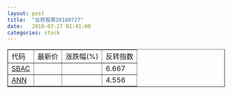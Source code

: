 ```yaml
---
layout: post
title:  "反转股票20180727"
date:   2018-07-27 01:41:00
categories: stock
---
```


<script type="text/javascript">
var stockList = []
stockList.push('gb_sbac');
stockList.push('gb_ann');
</script>

<table border="1">
 <tr>
 <td>代码</td>
  <td>最新价</td>
  <td>涨跌幅(%)</td>
 <td>反转指数</td>
</tr>
  <tr id="sbac"><td><a href="http://stock.finance.sina.com.cn/usstock/quotes/SBAC.html" target="_blank">SBAC</a></td><td></td><td></td><td>6.667</td></tr>
  <tr id="ann"><td><a href="http://stock.finance.sina.com.cn/usstock/quotes/ANN.html" target="_blank">ANN</a></td><td></td><td></td><td>4.556</td></tr>
</table>
